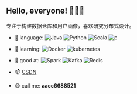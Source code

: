 
## Hello, everyone! 👋👋👋

专注于构建数据仓库和用户画像，喜欢研究分布式设计。


- 🔭 language: 
            ![Java](https://img.shields.io/badge/-Java-red?style=plastic&logo=Java)
            ![Python](https://img.shields.io/badge/-Python-8fcfd1?style=plastic&logo=Python)
            ![Scala](https://img.shields.io/badge/-Scala-green?style=plastic&logo=scala)
            ![c](https://img.shields.io/badge/-C-green?style=plastic&logo=c)
- 🌱 learning:
            ![Docker](https://img.shields.io/badge/-Docker-9cf?style=plastic&logo=Docker)
            ![kubernetes](https://img.shields.io/badge/-kubernetes-green?style=plastic&logo=kubernetes)
- 👯 good at: 
            ![Spark](https://img.shields.io/badge/-Spark-orange?style=plastic&logo=Spark)
            ![Kafka](https://img.shields.io/badge/-Kafka-orange?style=plastic&logo=Kafka)
            ![Redis](https://img.shields.io/badge/-Redis-orange?style=plastic&logo=Redis)
            
- 📫 [CSDN](https://blog.csdn.net/fenglei0415)
- 😄 call me: **aacc6688521**

